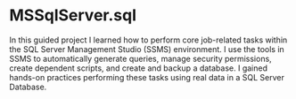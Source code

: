 # MSSqlServer.sql

In this guided project I learned how to perform core job-related tasks within the SQL Server Management Studio (SSMS) environment. I use the tools in SSMS to automatically generate queries, manage security permissions, create dependent scripts, and create and backup a database. I gained hands-on practices performing these tasks using real data in a SQL Server Database.
